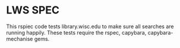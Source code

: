 LWS SPEC
========

This rspiec code tests library.wisc.edu to make sure all searches are running happily. These tests require the rspec, capybara, capybara-mechanise gems.
